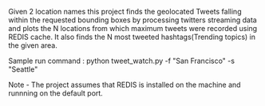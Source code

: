 Given 2 location names this project finds the geolocated Tweets
falling within the requested bounding boxes by processing twitters
streaming data and plots the N locations from which maximum tweets
were recorded using REDIS cache. It also finds the N most tweeted
hashtags(Trending topics) in the given area. 

Sample run command : python tweet_watch.py -f "San Francisco" -s "Seattle"

Note - The project assumes that REDIS is installed on the machine and runnning on the default port.
